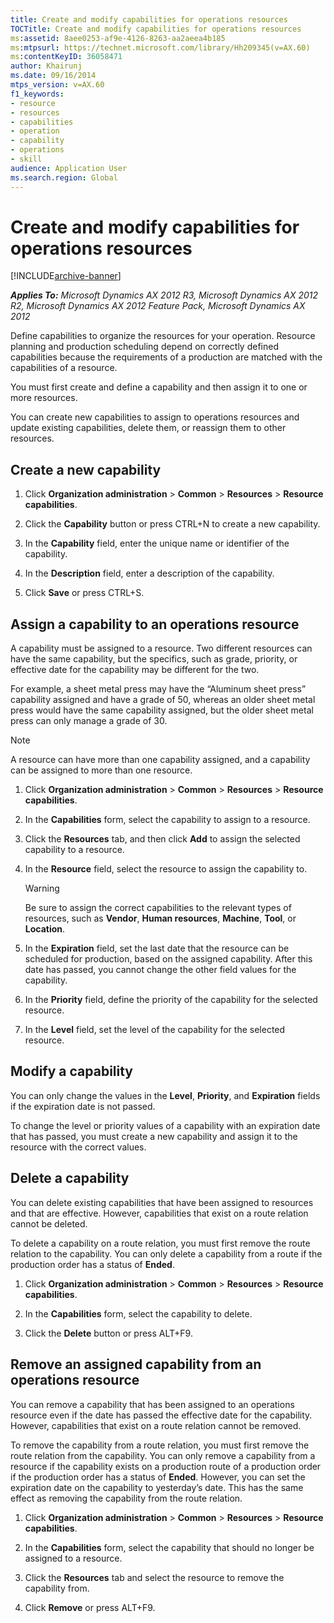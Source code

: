 ```yaml
---
title: Create and modify capabilities for operations resources
TOCTitle: Create and modify capabilities for operations resources
ms:assetid: 8aee0253-af9e-4126-8263-aa2aeea4b185
ms:mtpsurl: https://technet.microsoft.com/library/Hh209345(v=AX.60)
ms:contentKeyID: 36058471
author: Khairunj
ms.date: 09/16/2014
mtps_version: v=AX.60
f1_keywords:
- resource
- resources
- capabilities
- operation
- capability
- operations
- skill
audience: Application User
ms.search.region: Global
---
```


# Create and modify capabilities for operations resources 


[!INCLUDE[archive-banner](includes/archive-banner.md)]


_**Applies To:** Microsoft Dynamics AX 2012 R3, Microsoft Dynamics AX 2012 R2, Microsoft Dynamics AX 2012 Feature Pack, Microsoft Dynamics AX 2012_

Define capabilities to organize the resources for your operation. Resource planning and production scheduling depend on correctly defined capabilities because the requirements of a production are matched with the capabilities of a resource.

You must first create and define a capability and then assign it to one or more resources.

You can create new capabilities to assign to operations resources and update existing capabilities, delete them, or reassign them to other resources.

## Create a new capability

1.  Click **Organization administration** \> **Common** \> **Resources** \> **Resource capabilities**.

2.  Click the **Capability** button or press CTRL+N to create a new capability.

3.  In the **Capability** field, enter the unique name or identifier of the capability.

4.  In the **Description** field, enter a description of the capability.

5.  Click **Save** or press CTRL+S.

## Assign a capability to an operations resource

A capability must be assigned to a resource. Two different resources can have the same capability, but the specifics, such as grade, priority, or effective date for the capability may be different for the two.

For example, a sheet metal press may have the “Aluminum sheet press” capability assigned and have a grade of 50, whereas an older sheet metal press would have the same capability assigned, but the older sheet metal press can only manage a grade of 30.


> [!NOTE]
> <P>A resource can have more than one capability assigned, and a capability can be assigned to more than one resource.</P>



1.  Click **Organization administration** \> **Common** \> **Resources** \> **Resource capabilities**.

2.  In the **Capabilities** form, select the capability to assign to a resource.

3.  Click the **Resources** tab, and then click **Add** to assign the selected capability to a resource.

4.  In the **Resource** field, select the resource to assign the capability to.
    

    > [!WARNING]
    > <P>Be sure to assign the correct capabilities to the relevant types of resources, such as <STRONG>Vendor</STRONG>, <STRONG>Human resources</STRONG>, <STRONG>Machine</STRONG>, <STRONG>Tool</STRONG>, or <STRONG>Location</STRONG>.</P>



5.  In the **Expiration** field, set the last date that the resource can be scheduled for production, based on the assigned capability. After this date has passed, you cannot change the other field values for the capability.

6.  In the **Priority** field, define the priority of the capability for the selected resource.

7.  In the **Level** field, set the level of the capability for the selected resource.

## Modify a capability

You can only change the values in the **Level**, **Priority**, and **Expiration** fields if the expiration date is not passed.

To change the level or priority values of a capability with an expiration date that has passed, you must create a new capability and assign it to the resource with the correct values.

## Delete a capability

You can delete existing capabilities that have been assigned to resources and that are effective. However, capabilities that exist on a route relation cannot be deleted.

To delete a capability on a route relation, you must first remove the route relation to the capability. You can only delete a capability from a route if the production order has a status of **Ended**.

1.  Click **Organization administration** \> **Common** \> **Resources** \> **Resource capabilities**.

2.  In the **Capabilities** form, select the capability to delete.

3.  Click the **Delete** button or press ALT+F9.

## Remove an assigned capability from an operations resource

You can remove a capability that has been assigned to an operations resource even if the date has passed the effective date for the capability. However, capabilities that exist on a route relation cannot be removed.

To remove the capability from a route relation, you must first remove the route relation from the capability. You can only remove a capability from a resource if the capability exists on a production route of a production order if the production order has a status of **Ended**. However, you can set the expiration date on the capability to yesterday’s date. This has the same effect as removing the capability from the route relation.

1.  Click **Organization administration** \> **Common** \> **Resources** \> **Resource capabilities**.

2.  In the **Capabilities** form, select the capability that should no longer be assigned to a resource.

3.  Click the **Resources** tab and select the resource to remove the capability from.

4.  Click **Remove** or press ALT+F9.

  


